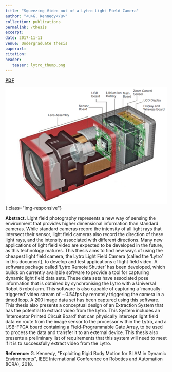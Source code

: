 ```yaml
---
title: "Squeezing Video out of a Lytro Light Field Camera"
author: "<u>G. Kennedy</u>"
collection: publications
permalink: /thesis
excerpt: 
date: 2017-11-11
venue: Undergraduate thesis
paperurl: 
citation:
header:
   teaser: lytro_thump.png
---
```


<a href="http://kennege.github.io/files/thesis_2017.pdf" target="_blank"><b>PDF</b></a>&emsp;

![banner](/images/lytro.png){:class="img-responsive"}

<b>Abstract.</b> Light field photography represents a new way of sensing the environment that
provides higher dimensional information than standard cameras. While standard
cameras record the intensity of all light rays that intersect their sensor, light field
cameras also record the direction of these light rays, and the intensity associated
with different directions. Many new applications of light field video are expected to
be developed in the future, as this technology matures. This thesis aims to find new
ways of using the cheapest light field camera, the Lytro Light Field Camera (called
the ‘Lytro’ in this document), to develop and test applications of light field video.
A software package called ‘Lytro Remote Shutter’ has been developed, which builds
on currently available software to provide a tool for capturing dynamic light field
data sets. These data sets have associated pose information that is obtained by
synchronising the Lytro with a Universal Robot 5 robot arm. This software is also
capable of capturing a ‘manually-triggered’ video stream of ∼0.54fps by remotely
triggering the camera in a timed loop. A 200 image data set has been captured
using this software.
This thesis also presents a conceptual design of an Extraction System that has
the potential to extract video from the Lytro. This System includes an ‘Interceptor
Printed Circuit Board’ that can physically intercept light field data en route from the
image sensor to the processor within the Lytro, and a USB-FPGA board containing
a Field-Programmable Gate Array, to be used to process the data and transfer it to
an external device. This thesis also presents a preliminary list of requirements that
this system will need to meet if it is to successfully extract video from the Lytro.

<b>Reference:</b>
G. Kennedy, "Exploiting Rigid Body Motion for SLAM in Dynamic Environments", IEEE International Conference on Robotics and Automation (ICRA), 2018.
